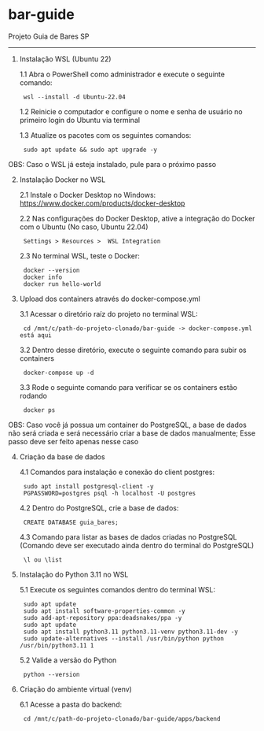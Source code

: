 # bar-guide

Projeto Guia de Bares SP

-----------------------------------------------------------------

1. Instalação WSL (Ubuntu 22)

    1.1 Abra o PowerShell como administrador e execute o seguinte comando:

        wsl --install -d Ubuntu-22.04

    1.2 Reinicie o computador e configure o nome e senha de usuário no primeiro login do Ubuntu via terminal 

    1.3 Atualize os pacotes com os seguintes comandos:

        sudo apt update && sudo apt upgrade -y

OBS: Caso o WSL já esteja instalado, pule para o próximo passo


2. Instalação Docker no WSL

    2.1 Instale o Docker Desktop no Windows: https://www.docker.com/products/docker-desktop

    2.2 Nas configurações do Docker Desktop, ative a integração do Docker com o Ubuntu (No caso, Ubuntu 22.04)

        Settings > Resources >  WSL Integration

    2.3 No terminal WSL, teste o Docker:

        docker --version
        docker info
        docker run hello-world

3. Upload dos containers através do docker-compose.yml

    3.1 Acessar o diretório raíz do projeto no terminal WSL:

        cd /mnt/c/path-do-projeto-clonado/bar-guide -> docker-compose.yml está aqui

    3.2 Dentro desse diretório, execute o seguinte comando para subir os containers

        docker-compose up -d

    3.3 Rode o seguinte comando para verificar se os containers estão rodando

        docker ps

OBS: Caso você já possua um container do PostgreSQL, a base de dados não será criada e será necessário criar a base de dados manualmente; Esse passo deve ser feito apenas nesse caso

4. Criação da base de dados

    4.1 Comandos para instalação e conexão do client postgres:

        sudo apt install postgresql-client -y
        PGPASSWORD=postgres psql -h localhost -U postgres

    4.2 Dentro do PostgreSQL, crie a base de dados:

        CREATE DATABASE guia_bares;

    4.3 Comando para listar as bases de dados criadas no PostgreSQL (Comando deve ser executado ainda dentro do terminal do PostgreSQL)

        \l ou \list

5. Instalação do Python 3.11 no WSL

    5.1 Execute os seguintes comandos dentro do terminal WSL:

        sudo apt update
        sudo apt install software-properties-common -y
        sudo add-apt-repository ppa:deadsnakes/ppa -y
        sudo apt update
        sudo apt install python3.11 python3.11-venv python3.11-dev -y
        sudo update-alternatives --install /usr/bin/python python /usr/bin/python3.11 1

    5.2 Valide a versão do Python

        python --version

6. Criação do ambiente virtual (venv)

    6.1 Acesse a pasta do backend:

        cd /mnt/c/path-do-projeto-clonado/bar-guide/apps/backend